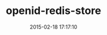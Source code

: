 ---
layout: post
title:  "openid-redis-store"
repo:   "dekart/openid-redis-store"
date:   2015-02-18 17:17:10
gemurl: https://github.com/dekart/openid-redis-store
---